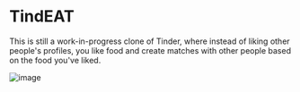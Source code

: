 # TindEAT

This is still a work-in-progress clone of Tinder, where instead of liking other people's profiles, you like food and create matches with other people based on the food you've liked.

![image](https://github.com/bienmag/TindEAT/assets/106547933/777aa080-4db0-4bc3-bfa7-b1237dd9ef40)
